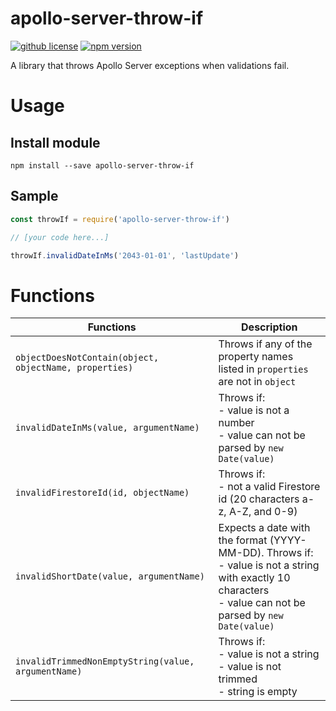 # apollo-server-throw-if

[![github license](https://img.shields.io/github/license/ericvera/apollo-server-throw-if.svg?style=flat-square)](https://github.com/ericvera/apollo-server-throw-if/blob/master/LICENSE)
[![npm version](https://img.shields.io/npm/v/apollo-server-throw-if.svg?style=flat-square)](https://npmjs.org/package/apollo-server-throw-if)

A library that throws Apollo Server exceptions when validations fail.

# Usage

## Install module

`npm install --save apollo-server-throw-if`

## Sample

```javascript
const throwIf = require('apollo-server-throw-if')

// [your code here...]

throwIf.invalidDateInMs('2043-01-01', 'lastUpdate')
```

# Functions

| Functions                                              | Description                                                                                                                                                       |
| ------------------------------------------------------ | ----------------------------------------------------------------------------------------------------------------------------------------------------------------- |
| `objectDoesNotContain(object, objectName, properties)` | Throws if any of the property names listed in `properties` are not in `object`                                                                                    |
| `invalidDateInMs(value, argumentName)`                 | Throws if:</br>- value is not a number</br>- value can not be parsed by `new Date(value)`                                                                         |
| `invalidFirestoreId(id, objectName)`                   | Throws if:</br>- not a valid Firestore id (20 characters a-z, A-Z, and 0-9)                                                                                       |
| `invalidShortDate(value, argumentName)`                | Expects a date with the format (YYYY-MM-DD). Throws if:</br>- value is not a string with exactly 10 characters</br>- value can not be parsed by `new Date(value)` |
| `invalidTrimmedNonEmptyString(value, argumentName)`    | Throws if:</br>- value is not a string</br>- value is not trimmed</br>- string is empty                                                                           |
